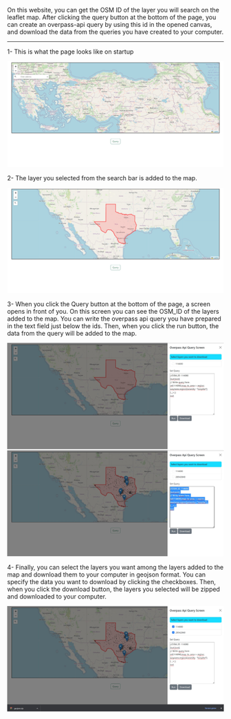 <p>On this website, you can get the OSM ID of the layer you will search on the leaflet map. After clicking the query button at the bottom of the page, you can create an overpass-api query by using this id in the opened canvas, and download the data from the queries you have created to your computer.</p>
<hr>
<p>1- This is what the page looks like on startup</p>

![](/img/home.jpg)

<p>2- The layer you selected from the search bar is added to the map.</p>

![](/img/Geocoding.jpg)

<p>3- When you click the Query button at the bottom of the page, a screen opens in front of you. On this screen you can see the OSM_ID of the layers added to the map. You can write the overpass api query you have prepared in the text field just below the ids. Then, when you click the run button, the data from the query will be added to the map.</p>

![](/img/Overpass_Query.jpg)
![](/img/Overpass_Query_Results.jpg)

<p>4- Finally, you can select the layers you want among the layers added to the map and download them to your computer in geojson format. You can specify the data you want to download by clicking the checkboxes. Then, when you click the download button, the layers you selected will be zipped and downloaded to your computer.</p>

![](/img/Download_Files.jpg)
